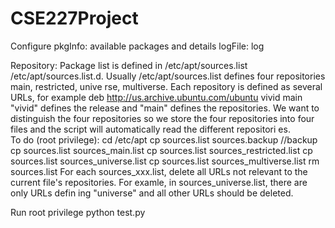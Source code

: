 # CSE227Project

Configure
  pkgInfo: available packages and details
  logFile: log

Repository:
  Package list is defined in /etc/apt/sources.list /etc/apt/sources.list.d. 
  Usually /etc/apt/sources.list defines four repositories main, restricted, unive  rse, multiverse. Each repository is defined as several URLs, for example 
    deb http://us.archive.ubuntu.com/ubuntu vivid main 
  "vivid" defines the release and "main" defines the repositories.
  We want to distinguish the four repositories so we store the four repositories   into four files and the script will automatically read the different repositori  es.  
  To do (root privilege):
    cd /etc/apt
    cp sources.list sources.backup //backup
    cp sources.list sources_main.list
    cp sources.list sources_restricted.list
    cp sources.list sources_universe.list
    cp sources.list sources_multiverse.list
    rm sources.list
    For each sources_xxx.list, delete all URLs not relevant to the current file's    repositories. For examle, in sources_universe.list, there are only URLs defin    ing "universe" and all other URLs should be deleted.  

Run
  root privilege 
  python test.py
